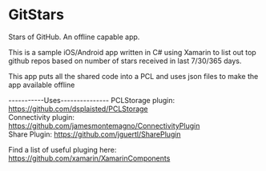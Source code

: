 # GitStars

Stars of GitHub. An offline capable app.

This is a sample iOS/Android app written in C# using Xamarin to list out top github repos based on number of stars received in last 7/30/365 days.

This app puts all the shared code into a PCL and uses json files to make the app available offline

-----------Uses---------------
PCLStorage plugin: https://github.com/dsplaisted/PCLStorage  
Connectivity plugin: https://github.com/jamesmontemagno/ConnectivityPlugin  
Share Plugin: https://github.com/jguertl/SharePlugin  

Find a list of useful pluging here: https://github.com/xamarin/XamarinComponents  
